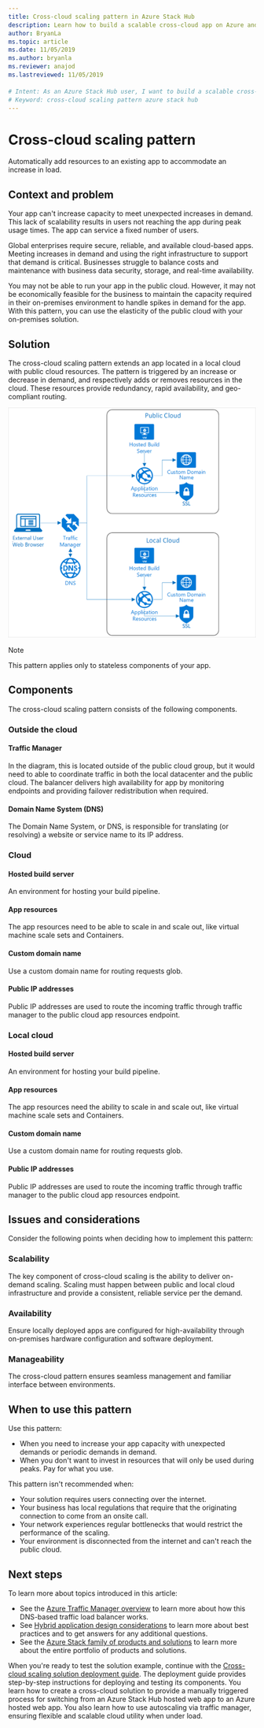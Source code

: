 ```yaml
---
title: Cross-cloud scaling pattern in Azure Stack Hub
description: Learn how to build a scalable cross-cloud app on Azure and Azure Stack Hub.
author: BryanLa
ms.topic: article
ms.date: 11/05/2019
ms.author: bryanla
ms.reviewer: anajod
ms.lastreviewed: 11/05/2019

# Intent: As an Azure Stack Hub user, I want to build a scalable cross-cloud app on Azure and Azure Stack Hub.
# Keyword: cross-cloud scaling pattern azure stack hub
---
```


# Cross-cloud scaling pattern

Automatically add resources to an existing app to accommodate an increase in load.

## Context and problem

Your app can't increase capacity to meet unexpected increases in demand. This lack of scalability results in users not reaching the app during peak usage times. The app can service a fixed number of users.

Global enterprises require secure, reliable, and available cloud-based apps. Meeting increases in demand and using the right infrastructure to support that demand is critical. Businesses struggle to balance costs and maintenance with business data security, storage, and real-time availability.

You may not be able to run your app in the public cloud. However, it may not be economically feasible for the business to maintain the capacity required in their on-premises environment to handle spikes in demand for the app. With this pattern, you can use the elasticity of the public cloud with your on-premises solution.

## Solution

The cross-cloud scaling pattern extends an app located in a local cloud with public cloud resources. The pattern is triggered by an increase or decrease in demand, and respectively adds or removes resources in the cloud. These resources provide redundancy, rapid availability, and geo-compliant routing.

![Cross-cloud scaling pattern](media/pattern-cross-cloud-scale/cross-cloud-scaling.png)

> [!NOTE]
> This pattern applies only to stateless components of your app.

## Components

The cross-cloud scaling pattern consists of the following components.

### Outside the cloud

#### Traffic Manager

In the diagram, this is located outside of the public cloud group, but it would need to able to coordinate traffic in both the local datacenter and the public cloud. The balancer delivers high availability for app by monitoring endpoints and providing failover redistribution when required.

#### Domain Name System (DNS)

The Domain Name System, or DNS, is responsible for translating (or resolving) a website or service name to its IP address.

### Cloud

#### Hosted build server

An environment for hosting your build pipeline.

#### App resources

The app resources need to be able to scale in and scale out, like virtual machine scale sets and Containers.

#### Custom domain name

Use a custom domain name for routing requests glob.

#### Public IP addresses

Public IP addresses are used to route the incoming traffic through traffic manager to the public cloud app resources endpoint.  

### Local cloud

#### Hosted build server

An environment for hosting your build pipeline.

#### App resources

The app resources need the ability to scale in and scale out, like virtual machine scale sets and Containers.

#### Custom domain name

Use a custom domain name for routing requests glob.

#### Public IP addresses

Public IP addresses are used to route the incoming traffic through traffic manager to the public cloud app resources endpoint.

## Issues and considerations

Consider the following points when deciding how to implement this pattern:

### Scalability

The key component of cross-cloud scaling is the ability to deliver on-demand scaling. Scaling must happen between public and local cloud infrastructure and provide a consistent, reliable service per the demand.

### Availability

Ensure locally deployed apps are configured for high-availability through on-premises hardware configuration and software deployment.

### Manageability

The cross-cloud pattern ensures seamless management and familiar interface between environments.

## When to use this pattern

Use this pattern:

- When you need to increase your app capacity with unexpected demands or periodic demands in demand.
- When you don't want to invest in resources that will only be used during peaks. Pay for what you use.

This pattern isn't recommended when:

- Your solution requires users connecting over the internet.
- Your business has local regulations that require that the originating connection to come from an onsite call.
- Your network experiences regular bottlenecks that would restrict the performance of the scaling.
- Your environment is disconnected from the internet and can't reach the public cloud.

## Next steps

To learn more about topics introduced in this article:

- See the [Azure Traffic Manager overview](/azure/traffic-manager/traffic-manager-overview) to learn more about how this DNS-based traffic load balancer works.
- See [Hybrid application design considerations](overview-app-design-considerations.md) to learn more about best practices and to get answers for any additional questions.
- See the [Azure Stack family of products and solutions](/azure-stack) to learn more about the entire portfolio of products and solutions.

When you're ready to test the solution example, continue with the [Cross-cloud scaling solution deployment guide](/azure/architecture/hybrid/deployments/solution-deployment-guide-cross-cloud-scaling?toc=/hybrid/app-solutions/toc.json&bc=/hybrid/breadcrumb/toc.json). The deployment guide provides step-by-step instructions for deploying and testing its components. You learn how to create a cross-cloud solution to provide a manually triggered process for switching from an Azure Stack Hub hosted web app to an Azure hosted web app. You also learn how to use autoscaling via traffic manager, ensuring flexible and scalable cloud utility when under load.